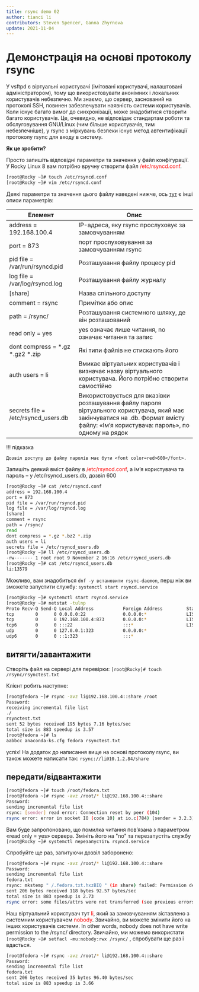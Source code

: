 ```yaml
---
title: rsync demo 02
author: tianci li
contributors: Steven Spencer, Ganna Zhyrnova
update: 2021-11-04
---
```


# Демонстрація на основі протоколу rsync

У vsftpd є віртуальні користувачі (імітовані користувачі, налаштовані адміністратором), тому що використовувати анонімних і локальних користувачів небезпечно. Ми знаємо, що сервер, заснований на протоколі SSH, повинен забезпечувати наявність системи користувачів. Коли існує багато вимог до синхронізації, може знадобитися створити багато користувачів. Це, очевидно, не відповідає стандартам роботи та обслуговування GNU/Linux (чим більше користувачів, тим небезпечніше), у rsync з міркувань безпеки існує метод автентифікації протоколу rsync для входу в систему.

**Як це зробити?**

Просто запишіть відповідні параметри та значення у файл конфігурації. У Rocky Linux 8 вам потрібно вручну створити файл <font color=red>/etc/rsyncd.conf</font>.

```bash
[root@Rocky ~]# touch /etc/rsyncd.conf
[root@Rocky ~]# vim /etc/rsyncd.conf
```

Деякі параметри та значення цього файлу наведені нижче, ось [тут](04_rsync_configure.md) є інші описи параметрів:

| Елемент                                   | Опис                                                                                                                                                                                 |
| ----------------------------------------- | ------------------------------------------------------------------------------------------------------------------------------------------------------------------------------------ |
| address = 192.168.100.4                   | IP-адреса, яку rsync прослуховує за замовчуванням                                                                                                                                    |
| port = 873                                | порт прослуховування за замовчуванням rsync                                                                                                                                          |
| pid file = /var/run/rsyncd.pid            | Розташування файлу процесу pid                                                                                                                                                       |
| log file = /var/log/rsyncd.log            | Розташування файлу журналу                                                                                                                                                           |
| [share]                                   | Назва спільного доступу                                                                                                                                                              |
| comment = rsync                           | Примітки або опис                                                                                                                                                                    |
| path = /rsync/                            | Розташування системного шляху, де він розташований                                                                                                                                   |
| read only = yes                           | yes означає лише читання, no означає читання та запис                                                                                                                                |
| dont compress = \*.gz \*.gz2 \*.zip | Які типи файлів не стискають його                                                                                                                                                    |
| auth users = li                           | Вмикає віртуальних користувачів і визначає назву віртуального користувача. Його потрібно створити самостійно                                                                         |
| secrets file = /etc/rsyncd_users.db       | Використовується для вказівки розташування файлу пароля віртуального користувача, який має закінчуватися на .db. Формат вмісту файлу: «Ім’я користувача: пароль», по одному на рядок |

!!! підказка

    Дозвіл доступу до файлу паролів має бути <font color=red>600</font>.

Запишіть деякий вміст файлу в <font color=red>/etc/rsyncd.conf</font>, а ім’я користувача та пароль – у /etc/rsyncd_users.db, дозвіл 600

```bash
[root@Rocky ~]# cat /etc/rsyncd.conf
address = 192.168.100.4
port = 873
pid file = /var/run/rsyncd.pid
log file = /var/log/rsyncd.log
[share]
comment = rsync
path = /rsync/
read 
dont compress = *.gz *.bz2 *.zip
auth users = li
secrets file = /etc/rsyncd_users.db
[root@Rocky ~]# ll /etc/rsyncd_users.db
-rw------- 1 root root 9 November 2 16:16 /etc/rsyncd_users.db
[root@Rocky ~]# cat /etc/rsyncd_users.db
li:13579
```

Можливо, вам знадобиться `dnf -y встановити rsync-daemon`, перш ніж ви зможете запустити службу: `systemctl start rsyncd.service`

```bash
[root@Rocky ~]# systemctl start rsyncd.service
[root@Rocky ~]# netstat -tulnp
Proto Recv-Q Send-Q Local Address           Foreign Address         State       PID/Program name    
tcp        0      0 0.0.0.0:22              0.0.0.0:*               LISTEN      691/sshd            
tcp        0      0 192.168.100.4:873       0.0.0.0:*               LISTEN      4607/rsync          
tcp6       0      0 :::22                   :::*                    LISTEN      691/sshd            
udp        0      0 127.0.0.1:323           0.0.0.0:*                           671/chronyd         
udp6       0      0 ::1:323                 :::*                                671/chronyd  
```

## витягти/завантажити

Створіть файл на сервері для перевірки: `[root@Rocky]# touch /rsync/rsynctest.txt`

Клієнт робить наступне:

```bash
[root@fedora ~]# rsync -avz li@192.168.100.4::share /root
Password:
receiving incremental file list
./
rsynctest.txt
sent 52 bytes received 195 bytes 7.16 bytes/sec
total size is 883 speedup is 3.57
[root@fedora ~]# ls
aabbcc anaconda-ks.cfg fedora rsynctest.txt
```

успіх! На додаток до написання вище на основі протоколу rsync, ви також можете написати так: `rsync://li@10.1.2.84/share`

## передати/відвантажити

```bash
[root@fedora ~]# touch /root/fedora.txt
[root@fedora ~]# rsync -avz /root/* li@192.168.100.4::share
Password:
sending incremental file list
rsync: [sender] read error: Connection reset by peer (104)
rsync error: error in socket IO (code 10) at io.c(784) [sender = 3.2.3]
```

Вам буде запропоновано, що помилка читання пов’язана з параметром «read only = yes» сервера. Змініть його на "no" та перезапустіть службу `[root@Rocky ~]# systemctl перезапустіть rsyncd.service`

Спробуйте ще раз, запитуючи дозвіл заборонено:

```bash
[root@fedora ~]# rsync -avz /root/* li@192.168.100.4::share
Password:
sending incremental file list
fedora.txt
rsync: mkstemp " /.fedora.txt.hxzBIQ " (in share) failed: Permission denied (13)
sent 206 bytes received 118 bytes 92.57 bytes/sec
total size is 883 speedup is 2.73
rsync error: some files/attrs were not transferred (see previous errors) (code 23) at main.c(1330) [sender = 3.2.3]
```

Наш віртуальний користувач тут <font color=red>li</font>, який за замовчуванням зіставлено з системним користувачем <font color=red>nobody</font>. Звичайно, ви можете змінити його на інших користувачів системи. In other words, nobody does not have write permission to the /rsync/ directory. Звичайно, ми можемо використати `[root@Rocky ~]# setfacl -mu:nobody:rwx /rsync/` , спробувати ще раз і вдасться.

```bash
[root@fedora ~]# rsync -avz /root/* li@192.168.100.4::share
Password:
sending incremental file list
fedora.txt
sent 206 bytes received 35 bytes 96.40 bytes/sec
total size is 883 speedup is 3.66
```
